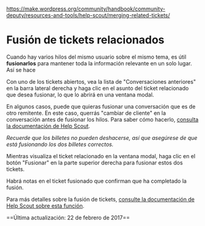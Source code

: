 https://make.wordpress.org/community/handbook/community-deputy/resources-and-tools/help-scout/merging-related-tickets/

# Fusión de tickets relacionados

Cuando hay varios hilos del mismo usuario sobre el mismo tema, es útil **fusionarlos** para mantener toda la información relevante en un solo lugar. Así se hace

Con uno de los tickets abiertos, vea la lista de "Conversaciones anteriores" en la barra lateral derecha y haga clic en el asunto del ticket relacionado que desea fusionar, lo que lo abrirá en una ventana modal.

En algunos casos, puede que quieras fusionar una conversación que es de otro remitente. En este caso, querrás "cambiar de cliente" en la conversación antes de fusionar los hilos. Para saber cómo hacerlo, [consulta la documentación de Help Scout](http://docs.helpscout.net/article/437-change-customer).

_Recuerde que los billetes no pueden deshacerse, así que asegúrese de que está fusionando los dos billetes correctos._

Mientras visualiza el ticket relacionado en la ventana modal, haga clic en el botón "Fusionar" en la parte superior derecha para fusionar estos dos tickets.

Habrá notas en el ticket fusionado que confirman que ha completado la fusión.

Para más detalles sobre la fusión de tickets, [consulte la documentación de Help Scout sobre esta función](http://docs.helpscout.net/article/31-merging-conversations).

==Última actualización: 22 de febrero de 2017==